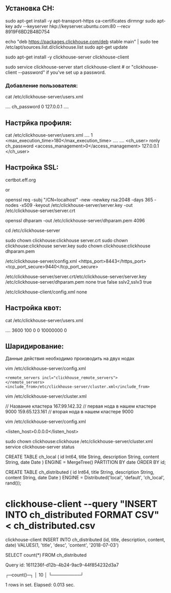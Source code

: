 ## Установка CH:

sudo apt-get install -y apt-transport-https ca-certificates dirmngr
sudo apt-key adv --keyserver hkp://keyserver.ubuntu.com:80 --recv 8919F6BD2B48D754

echo "deb https://packages.clickhouse.com/deb stable main" | sudo tee \
    /etc/apt/sources.list.d/clickhouse.list
sudo apt-get update

sudo apt-get install -y clickhouse-server clickhouse-client

sudo service clickhouse-server start
clickhouse-client # or "clickhouse-client --password" if you've set up a password.

### Добавление пользователя:

cat /etc/clickhouse-server/users.xml

<yandex>
....
    <users>
        <ch_user>
            <password>ch_password</password>
            <access_management>0</access_management>
            <networks incl="networks" replace="replace">
                <ip>127.0.0.1</ip>
            </networks>
        </ch_user>
    </users>
....
</yandex>


## Настрйка профиля:


cat /etc/clickhouse-server/users.xml
<yandex>
....
    </profiles>
        <ronly>
            <readonly>1</readonly>
            <max_execution_time>180</max_execution_time>
        </ronly>
    </profiles>
....
....
    <users>
        <ch_user>
            <profile>ronly</profile>
            <password>ch_password</password>
            <access_management>0</access_management>
            <networks incl="networks" replace="replace">
                <ip>127.0.0.1</ip>
            </networks>
        </ch_user>
    </users>
</yandex>

## Настройка SSL:

certbot.eff.org

or

openssl req -subj "/CN=localhost" -new -newkey rsa:2048 -days 365 -nodes -x509 -keyout /etc/clickhouse-server/server.key -out /etc/clickhouse-server/server.crt



openssl dhparam -out /etc/clickhouse-server/dhparam.pem 4096


cd /etc/clickhouse-server

sudo chown clickhouse:clickhouse server.crt
sudo chown clickhouse:clickhouse server.key
sudo chown clickhouse:clickhouse dhparam.pem


/etc/clickhouse-server/config.xml
<yandex>
    <https_port>8443</https_port>
    <tcp_port_secure>9440</tcp_port_secure>
    <!--
    <http_port>8123</http_port>
    <tcp_port>9000</tcp_port>
    -->
</yandex>



<yandex>
  <openSSL>
    <server>
      <certificateFile>/etc/clickhouse-server/server.crt</certificateFile
      <privateKeyFile>/etc/clickhouse-server/server.key</privateKeyFile>
      <dhParamsFile>/etc/clickhouse-server/dhparam.pem</dhParamsFile>
      <verificationMode>none</verificationMode>
      <loadDefaultCAFile>true</loadDefaultCAFile>
      <cacheSessions>false</cacheSessions> 
      <disableProtocols>sslv2,sslv3</disableProtocols> 
      <preferServerCiphers>true</preferServerCiphers>
    </server>
  </openSSL>
</yandex>






/etc/clickhouse-client/config.xml
<verificationMode>none</verificationMode>

## Настройка квот:

cat /etc/clickhouse-server/users.xml

<yandex>
....
    <quotas>
        <user>
            <interval>
                <duration>3600</duration>
                <queries>100</queries>
                <errors>0</errors>
                <result_rows>0</result_rows>
                <read_rows>10000000</read_rows>
                <execution_time>0</execution_time>
            </interval>
        </user>
    </quotas>
</yandex>

## Шаридирование:

Данные действия необходимо производить на двух нодах

vim /etc/clickhouse-server/config.xml

    <remote_servers incl="clickhouse_remote_servers">
    </remote_servers>
    <include_from>/etc/clickhouse-server/cluster.xml</include_from>



vim /etc/clickhouse-server/cluster.xml

<?xml version="1.0"?>
<yandex>
    <clickhouse_remote_servers>
        <local> // Название кластера
            <shard>
                <replica>
                    <host>167.99.142.32</host> // первая нода в нашем кластере
                    <port>9000</port>
                </replica>
						</shard>
						<shard>
                <replica>
                    <host>159.65.123.161</host> // вторая нода в нашем кластере
                    <port>9000</port>
                </replica>
            </shard>
        </local>
    </clickhouse_remote_servers>
</yandex>


vim /etc/clickhouse-server/config.xml

<listen_host>0.0.0.0</listen_host>


sudo chown clickhouse:clickhouse /etc/clickhouse-server/cluster.xml
service clickhouse-server status



CREATE TABLE ch_local
(
    id Int64,
    title String,
    description String,
    content String,
    date Date
)
ENGINE = MergeTree()
PARTITION BY date
ORDER BY id;


CREATE TABLE ch_distributed
(
    id Int64,
    title String,
    description String,
    content String,
    date Date
)
ENGINE = Distributed('local', 'default', 'ch_local', rand());



#  clickhouse-client --query "INSERT INTO ch_distributed FORMAT CSV" < ch_distributed.csv

clickhouse-client
INSERT INTO ch_distributed (id, title, description, content, date) VALUES(1, 'title', 'desc', 'content', '2018-07-03')


SELECT count(*)
FROM ch_distributed

Query id: 1611236f-d12b-4b24-9ac9-44f854232d3a7

┌─count()─┐
│      10 │
└─────────┘

1 rows in set. Elapsed: 0.013 sec. 
